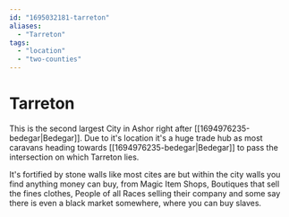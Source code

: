 ```yaml
---
id: "1695032181-tarreton"
aliases:
  - "Tarreton"
tags:
  - "location"
  - "two-counties"
---
```


# Tarreton

This is the second largest City in Ashor right after [[1694976235-bedegar|Bedegar]]. Due to it's location it's a huge trade hub as most caravans heading towards [[1694976235-bedegar|Bedegar]] to pass the intersection on which Tarreton lies.

It's fortified by stone walls like most cites are but within the city walls you find anything money can buy, from Magic Item Shops, Boutiques that sell the fines clothes, People of all Races selling their company and some say there is even a black market somewhere, where you can buy slaves.
